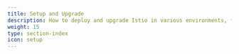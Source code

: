 ```yaml
---
title: Setup and Upgrade
description: How to deploy and upgrade Istio in various environments, for example Kubernetes and Consul.
weight: 15
type: section-index
icon: setup
---
```

